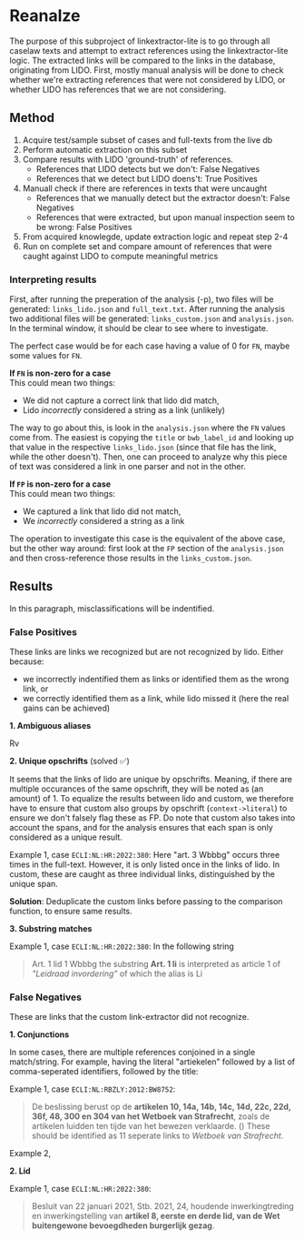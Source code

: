 # Reanalze

The purpose of this subproject of linkextractor-lite is to go through all caselaw texts and attempt to extract references using the linkextractor-lite logic. The extracted links will be compared to the links in the database, originating from LIDO. First, mostly manual analysis will be done to check whether we're extracting references that were not considered by LIDO, or whether LIDO has references that we are not considering.

## Method

1. Acquire test/sample subset of cases and full-texts from the live db
2. Perform automatic extraction on this subset
3. Compare results with LIDO 'ground-truth' of references.
    - References that LIDO detects but we don't: False Negatives
    - References that we detect but LIDO doens't: True Positives
4. Manuall check if there are references in texts that were uncaught
    - References that we manually detect but the extractor doesn't: False Negatives
    - References that were extracted, but upon manual inspection seem to be wrong: False Positives
5. From acquired knowlegde, update extraction logic and repeat step 2-4
6. Run on complete set and compare amount of references that were caught against LIDO to compute meaningful metrics

### Interpreting results

First, after running the preperation of the analysis (-p), two files will be generated: `links_lido.json` and `full_text.txt`.
After running the analysis two additional files will be generated: `links_custom.json` and `analysis.json`.
In the terminal window, it should be clear to see where to investigate.

The perfect case would be for each case having a value of 0 for `FN`, maybe some values for `FN`. 

**If `FN` is non-zero for a case** \
This could mean two things:
- We did not capture a correct link that lido did match,
- Lido *incorrectly* considered a string as a link (unlikely)

The way to go about this, is look in the `analysis.json` where the `FN` values come from. The easiest is copying the `title` or `bwb_label_id` and looking up that value in the respective `links_lido.json` (since that file has the link, while the other doesn't). Then, one can proceed to analyze why this piece of text was considered a link in one parser and not in the other.

**If `FP` is non-zero for a case** \
This could mean two things:
- We captured a link that lido did not match,
- We *incorrectly* considered a string as a link

The operation to investigate this case is the equivalent of the above case, but the other way around: first look at the `FP` section of the `analysis.json` and then cross-reference those results in the `links_custom.json`.

## Results

In this paragraph, misclassifications will be indentified.

### False Positives

These links are links we recognized but are not recognized by lido. Either because:
- we incorrectly indentified them as links or identified them as the wrong link, or
- we correctly identified them as a link, while lido missed it (here the real gains can be achieved)

**1. Ambiguous aliases**

Rv

**2. Unique opschrifts** (solved ✅)

It seems that the links of lido are unique by opschrifts. Meaning, if there are multiple occurances of the same opschrift, they will be noted as (an amount) of 1. 
To equalize the results between lido and custom, we therefore have to ensure that custom also groups by opschrift (`context->literal`) to ensure we don't falsely flag these as FP.
Do note that custom also takes into account the spans, and for the analysis ensures that each span is only considered as a unique result.

Example 1, case `ECLI:NL:HR:2022:380`:
Here "art. 3 Wbbbg" occurs three times in the full-text. However, it is only listed once in the links of lido. 
In custom, these are caught as three individual links, distinguished by the unique span.

**Solution**:
Deduplicate the custom links before passing to the comparison function, to ensure same results.

**3. Substring matches**

Example 1, case `ECLI:NL:HR:2022:380`:
In the following string
> Art. 1 lid 1 Wbbbg
the substring
> **Art. 1 li**
is interpreted as article 1 of _"Leidraad invordering"_ of which the alias is Li

### False Negatives

These are links that the custom link-extractor did not recognize.

**1. Conjunctions**

In some cases, there are multiple references conjoined in a single match/string. For example, having the literal "artiekelen" followed by a list of comma-seperated identifiers, followed by the title:

Example 1, case `ECLI:NL:RBZLY:2012:BW8752`:
> De beslissing berust op de **artikelen 10, 14a, 14b, 14c, 14d, 22c, 22d, 36f, 48, 300 en 304 van het Wetboek van Strafrecht**, zoals de artikelen luidden ten tijde van het bewezen verklaarde. ()
These should be identified as 11 seperate links to _Wetboek van Strafrecht_.

Example 2, 

**2. Lid**

Example 1, case `ECLI:NL:HR:2022:380`:
> Besluit van 22 januari 2021, Stb. 2021, 24, houdende inwerkingtreding en inwerkingstelling van **artikel 8, eerste en derde lid, van de Wet buitengewone bevoegdheden burgerlijk gezag**.

